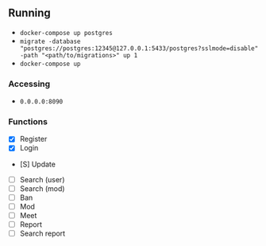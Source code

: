 ## Running
- `docker-compose up postgres`
- `migrate -database "postgres://postgres:12345@127.0.0.1:5433/postgres?sslmode=disable" -path "<path/to/migrations>" up 1`
- `docker-compose up`

### Accessing
- `0.0.0.0:8090`

### Functions
- [x] Register
- [x] Login
- [S] Update
- [ ] Search (user)
- [ ] Search (mod)
- [ ] Ban
- [ ] Mod
- [ ] Meet
- [ ] Report
- [ ] Search report